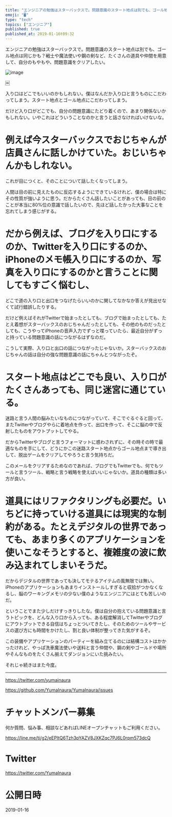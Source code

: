 ```yaml
---
title: "エンジニアの勉強はスターバックスで。問題意識のスタート地点は別でも、ゴール地点は同じかも？戦士や魔法使いや鋼の剣など、たくさんの道具や仲間を"
emoji: "🖥"
type: "tech"
topics: ["エンジニア"]
published: true
published_at: 2019-01-16t09:32
---
```


エンジニアの勉強はスターバックスで。問題意識のスタート地点は別でも、ゴール地点は同じかも？戦士や魔法使いや鋼の剣など、たくさんの道具や仲間を用意して、自分のもやもや、問題意識をクリアしたい。

![image](https://user-images.githubusercontent.com/13635059/51218800-53d55700-1971-11e9-9399-48feb7b9e231.png)

￼

入り口はどこでもいいのかもしれない。僕はなんだか入り口と言うものにこだわってしまう。スタート地点とゴール地点にこだわってしまう。

だけど入り口がどこでも、自分の問題意識にたどり着くので、あまり関係ないかもしれない。いやこれはどういうことなのかと言うと話さなければいけないな。

# 例えば今スターバックスでおじちゃんが店員さんに話しかけていた。おじいちゃんかもしれない。

これが目につくと、そのことについて話したくなってしまう。

人間は目の前に見えたものに反応するようにできているけれど、僕の場合は特にその性質が強いように思う。だからたくさん話したいことがあっても、目の前のことが本当に80%位の意識で話したいので、先ほど話したかった大事なことを忘れてしまう感じがする。

# だから例えば、ブログを入り口にするのか、Twitterを入り口にするのか、iPhoneのメモ帳入り口にするのか、写真を入り口にするのかと言うことに関してもすごく悩むし、

どこで道の入り口と出口をつなげたらいいのかに関してなかなか答えが見出せなくて試行錯誤したりする。

だけど例えばそれがTwitterで始まったとしても、ブログで始まったとしても、たとえ着想がスターバックスのおじちゃんだったとしても、その他のものだったとしても、こうやってiPhoneの音声入力でずっと喋っていたら、最近自分がずっと持っている問題意識の話につながるはずなのだ。

こうして実際、入り口と出口の話につながったじゃないか。スターバックスのおじちゃんの話は自分の強な問題意識の話にちゃんとつながったぞ。

# スタート地点はどこでも良い、入り口がたくさんあっても、同じ迷宮に通じている。

迷路と言う人間の脳みたいなものにつながっていて、そこでぐるぐると回って、またTwitterやブログやらに着地点を作って、出口を作って、そこに脳の中で反射したものをアウトプットしてやる。

だからTwitterやブログと言うフォーマットに惑わされずに、その時その時で最適なものを手にして、どうにかこの迷路スタート地点からゴール地点まで導き出して、脱出ゲームをクリアしてやろうと言う気持ちだ。

このメールをクリアするためなのであれば、ブログでもTwitterでも、何でもツールと言うツール、戦略と言う戦略を使えばいいじゃないか。道具の種類は多い方が良い。

# 道具にはリファクタリングも必要だ。いちどに持っていける道具には現実的な制約がある。たとえデジタルの世界であっても、あまり多くのアプリケーションを使いこなそうとすると、複雑度の波に飲み込まれてしまいそうだ。

だからデジタルの世界であっても決してモテるアイテムの風無限では無い。iPhoneのアプリケーションもあまりインストールしすぎると収拾がつかなくなるし、脳のワーキングメモリの少ない僕のようなエンジニアにはとても苦しいのだ。

ということでまた少しだけすっきりしたな。僕は自分の抱えている問題意識と言うトピックを、どんな入り口から入っても、ある程度解消してTwitterやブログにアウトプットできる自信はちょっとついてきたし、そのためのツールやサービスの選び方にも時間をかけたし、割と良い体制が整ってきた気がするぞ。

この装備やアプリケーションのパーティーを組み立てるのには結構コストはかかったけれど、やっぱ洗車魔法使いや送料と言う仲間や、鋼の剣やゴールドや場所やそんなものをたくさん揃えてダンジョンにいた挑みたい。

それじゃ続きはまた今度。


---

https://twitter.com/yumainaura

https://github.com/YumaInaura/YumaInaura/issues









<!-- Update From Qiita API -->

# チャットメンバー募集


何か質問、悩み事、相談などあればLINEオープンチャットもご利用ください。

https://line.me/ti/g2/eEPltQ6Tzh3pYAZV8JXKZqc7PJ6L0rpm573dcQ





# Twitter


https://twitter.com/YumaInaura


<!-- Update From Qiita API -->



# 公開日時

2019-01-16
